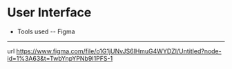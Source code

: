 # User Interface
- Tools used  -- Figma
---------------------------------------

url 
https://www.figma.com/file/o1G1jUNvJS6lHmuG4WYDZI/Untitled?node-id=1%3A63&t=TwbYnpYPNb9I1PFS-1
